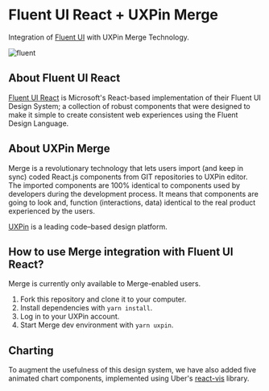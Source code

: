 # Fluent UI React + UXPin Merge
Integration of [Fluent UI](https://github.com/microsoft/fluentui) with UXPin Merge Technology.

![fluent](https://github.com/uxpin-merge/fluent-ui-uxpin-merge/blob/master/img/fluent.png "Fluent UI in UXPin")

## About Fluent UI React

[Fluent UI React](https://github.com/microsoft/fluentui/tree/master/packages/react) is Microsoft's React-based implementation of their Fluent UI Design System; a collection of robust components that were designed to make it simple to create consistent web experiences using the Fluent Design Language.

## About UXPin Merge

Merge is a revolutionary technology that lets users import (and keep in sync) coded React.js components from GIT repositories to UXPin editor. 
The imported components are 100% identical to components used by developers during the development process. 
It means that components are going to look and, function (interactions, data) identical to the real product experienced by the users. 

[UXPin](http://uxpin.com) is a leading code–based design platform.

## How to use Merge integration with Fluent UI React?

Merge is currently only available to Merge-enabled users.

1. Fork this repository and clone it to your computer.
2. Install dependencies with `yarn install`.
3. Log in to your UXPin account.
4. Start Merge dev environment with `yarn uxpin`.

## Charting

To augment the usefulness of this design system, we have also added five animated chart components, implemented using Uber's [react-vis](https://github.com/uber/react-vis) library.
